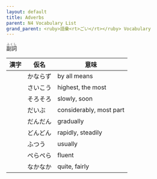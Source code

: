 ```yaml
---
layout: default
title: Adverbs
parent: N4 Vocabulary List
grand_parent: <ruby>語彙<rt>ごい</rt></ruby> Vocabulary
---
```


<ruby>副詞<rt>ふくし</rt></ruby>

| 漢字 | 仮名     | 意味                    |
| ---- | -------- | ----------------------- |
|      | かならず | by all means            |
|      | さいこう | highest, the most       |
|      | そろそろ | slowly, soon            |
|      | だいぶ   | considerably, most part |
|      | だんだん | gradually               |
|      | どんどん | rapidly, steadily       |
|      | ふつう   | usually                 |
|      | ぺらぺら | fluent                  |
|      | なかなか | quite, fairly           |

